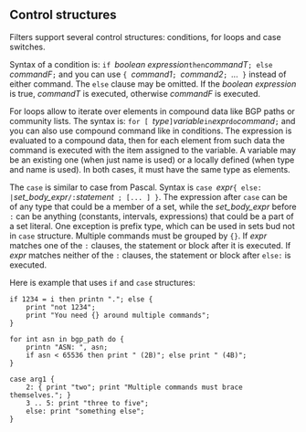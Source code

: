 ## Control structures

Filters support several control structures: conditions, for loops and case
switches.

Syntax of a condition is: `if `*boolean expression*` then `*commandT*`;
else `*commandF*`;` and you can use `{ `*command1*`; `*command2*`;
`*...*` }` instead of either command. The `else` clause may be
omitted. If the *boolean expression* is true, *commandT* is
executed, otherwise *commandF* is executed.

For loops allow to iterate over elements in compound data like BGP paths or
community lists. The syntax is: `for [ `*type*` ] `*variable*` in `*expr*`
do `*command*`;` and you can also use compound command like in conditions.
The expression is evaluated to a compound data, then for each element from such
data the command is executed with the item assigned to the variable. A variable
may be an existing one (when just name is used) or a locally defined (when type
and name is used). In both cases, it must have the same type as elements.

The `case` is similar to case from Pascal. Syntax is `case
`*expr*` { else: | `*set_body_expr*` /: `*statement*` ; [... ] }`.
The expression after `case` can be of any type that could be a member of
a set, while the *set_body_expr* before `:` can be anything (constants,
intervals, expressions) that could be a part of a set literal. One exception is
prefix type, which can be used in sets bud not in `case` structure. Multiple
commands must be grouped by `{}`. If *expr* matches one
of the `:` clauses, the statement or block after it is
executed. If *expr* matches neither of the `:` clauses, the
statement or block after `else:` is executed.

Here is example that uses `if` and `case` structures:


    if 1234 = i then printn "."; else {
        print "not 1234";
        print "You need {} around multiple commands";
    }

    for int asn in bgp_path do {
        printn "ASN: ", asn;
        if asn < 65536 then print " (2B)"; else print " (4B)";
    }

    case arg1 {
        2: { print "two"; print "Multiple commands must brace themselves."; }
        3 .. 5: print "three to five";
        else: print "something else";
    }

